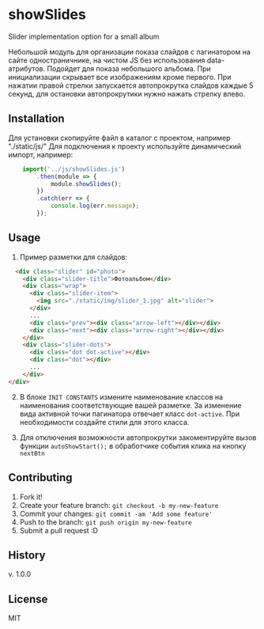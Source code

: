# showSlides
Slider implementation option for a small album

Небольшой модуль для организации показа слайдов с пагинатором на сайте одностраничнике, 
на чистом JS без использования data-атрибутов. Подойдет для показа небольшого альбома.
При инициализации скрывает все изображениям кроме первого. При нажатии правой стрелки запускается
автопрокрутка слайдов каждые 5 секунд, для остановки автопрокрутики нужно нажать стрелку влево.

## Installation

Для установки скопируйте файл в каталог с проектом, например "./static/js/"
Для подключения к проекту используйте динамический импорт, например:
```js
    import('../js/showSlides.js')
        .then(module => {
            module.showSlides();
        })
        .catch(err => {
            console.log(err.message);
        });
```

## Usage

1. Пример разметки для слайдов:
```html
  <div class="slider" id="photo">
    <div class="slider-title">Фотоальбом</div>
    <div class="wrap">
      <div class="slider-item">
        <img src="./static/img/slider_1.jpg" alt="slider">
      </div>
      ...
      <div class="prev"><div class="arrow-left"></div></div>
      <div class="next"><div class="arrow-right"></div></div>
    </div>
    <div class="slider-dots">
      <div class="dot dot-active"></div>
      <div class="dot"></div>
      ...
    </div>
</div>
```

2. В блоке `INIT CONSTANTS` измените наименование классов на наименования соответствующие
вашей разметке. 
За изменение вида активной точки пагинатора отвечает класс `dot-active`. 
При необходимости создайте стили для этого класса.

3. Для отключения возможности автопрокрутки закоментируйте вызов функции `autoShowStart();`
в обработчике события клика на кнопку `nextBtn` 

## Contributing

1. Fork it!
2. Create your feature branch: `git checkout -b my-new-feature`
3. Commit your changes: `git commit -am 'Add some feature'`
4. Push to the branch: `git push origin my-new-feature`
5. Submit a pull request :D

## History

v. 1.0.0

## License

MIT
